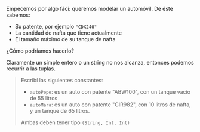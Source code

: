 Empecemos por algo fáci: queremos modelar un automóvil. De éste sabemos:

* Su patente, por ejemplo `"CDX240"`
* La cantidad de nafta que tiene actualmente
* El tamaño máximo de su tanque de nafta

¿Cómo podríamos hacerlo?

Claramente un simple entero o un string no nos alcanza, entonces podemos recurrir a las tuplas. 

> Escribí las siguientes constantes: 
>
>  * `autoPepe`: es un auto con patente "ABW100", con un tanque vacío de 55 litros
> * `autoMara`: es un auto con patente "GIR982", con 10 litros de nafta, y un tanque de 65 litros.
> 
> Ambas deben tener tipo `(String, Int, Int)`

